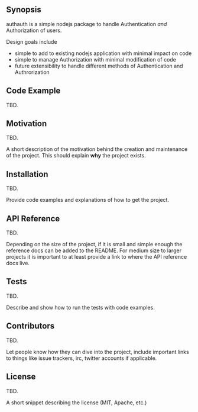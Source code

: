 ## Synopsis

authauth is a simple nodejs package to handle Authentication *and* Authorization
of users.

Design goals include
* simple to add to existing nodejs application with minimal impact on code
* simple to manage Authorization with minimal modification of code
* future extensibility to handle different methods of Authentication and 
Authrorization 

## Code Example

TBD.

## Motivation

TBD.

A short description of the motivation behind the creation and maintenance of the project. This should explain **why** the project exists.

## Installation

TBD.

Provide code examples and explanations of how to get the project.

## API Reference

TBD.

Depending on the size of the project, if it is small and simple enough the reference docs can be added to the README. For medium size to larger projects it is important to at least provide a link to where the API reference docs live.

## Tests

TBD.

Describe and show how to run the tests with code examples.

## Contributors

TBD.

Let people know how they can dive into the project, include important links to things like issue trackers, irc, twitter accounts if applicable.

## License

TBD.

A short snippet describing the license (MIT, Apache, etc.)

